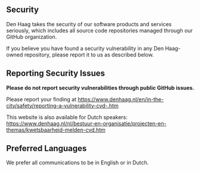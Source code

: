 ## Security

Den Haag takes the security of our software products and services seriously, which includes all
source code repositories managed through our GitHub organization.

If you believe you have found a security vulnerability in any Den Haag-owned repository, please
report it to us as described below.

## Reporting Security Issues

**Please do not report security vulnerabilities through public GitHub issues.**

Please report your finding at
https://www.denhaag.nl/en/in-the-city/safety/reporting-a-vulnerability-cvd-.htm

This website is also available for Dutch speakers:
https://www.denhaag.nl/nl/bestuur-en-organisatie/projecten-en-themas/kwetsbaarheid-melden-cvd.htm

## Preferred Languages

We prefer all communications to be in English or in Dutch.
